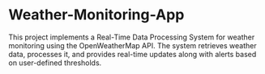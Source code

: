 # Weather-Monitoring-App
This project implements a Real-Time Data Processing System for weather monitoring using the OpenWeatherMap API. The system retrieves weather data, processes it, and provides real-time updates along with alerts based on user-defined thresholds.

